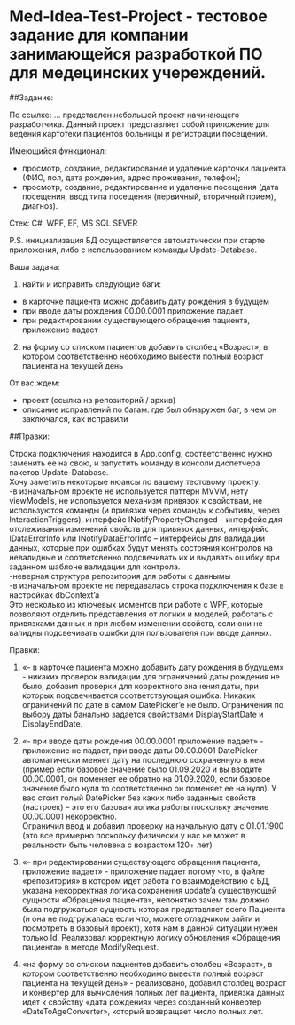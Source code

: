# Med-Idea-Test-Project - тестовое задание для компании занимающейся разработкой ПО для медецинских учереждений.  
##Задание:  
  
По ссылке: ... представлен небольшой проект начинающего разработчика. Данный проект представляет собой приложение для ведения картотеки пациентов больницы и регистрации посещений.  
  
Имеющийся функционал:  
- просмотр, создание, редактирование и удаление карточки пациента (ФИО, пол, дата рождения, адрес проживания, телефон);  
- просмотр, создание, редактирование и удаление посещения (дата посещения, ввод типа посещения (первичный, вторичный прием), диагноз).  
  
Стек: C#, WPF, EF, MS SQL SEVER  

P.S. инициализация БД осуществляется автоматически при старте приложения, либо с использованием команды Update-Database.  
  
Ваша задача:  
1. найти и исправить следующие баги:  
- в карточке пациента можно добавить дату рождения в будущем  
- при вводе даты рождения 00.00.0001 приложение падает  
- при редактировании существующего обращения пациента, приложение падает  
2. на форму со списком пациентов добавить столбец «Возраст», в котором соответственно необходимо вывести полный возраст пациента на текущей день  
  
От вас ждем:  
- проект (ссылка на репозиторий / архив)  
- описание исправлений по багам: где был обнаружен баг, в чем он заключался, как исправили  
  
  
##Правки:  
  
Строка подключения находится в App.config, соответственно нужно заменить ее на свою, и запустить команду в консоли диспетчера пакетов Update-Database.  
Хочу заметить некоторые нюансы по вашему тестовому проекту:  
-в изначальном проекте не используется паттерн MVVM, нету viewModel’s, не используется механизм привязок к свойствам, не используются команды (и привязки через команды к событиям, через InteractionTriggers), 
интерфейс INotifyPropertyChanged – интерфейс для отслеживания изменений свойств для привязок данных, интерфейс IDataErrorInfo или INotifyDataErrorInfo – интерфейсы для валидации данных, которые при ошибках будут менять состояния контролов на невалидные и соответсвенно подсвечивать их и выдавать ошибку при заданном шаблоне валидации для контрола.  
-неверная структура репозитория для работы с даннымы  
-в изначальном проекте не передавалась строка подключения к базе в настройках dbContext’a  
Это несколько из ключевых моментов при работе с WPF, которые позволяют отделить представления от логики и моделей,  работать с привязками данных и при любом изменении свойств, если они не валидны подсвечивать ошибки для пользователя при вводе данных.  

 
Правки:  
1. «- в карточке пациента можно добавить дату рождения в будущем» - никаких проверок валидации для ограничений даты рождения не было, добавил проверки для корректного значения даты, при которых подсвечивается соответствующая ошибка. Никаких ограничений по дате в самом DatePicker’e не было. Ограничения по выбору даты банально задается свойствами
DisplayStartDate и DisplayEndDate.  
  
2. «- при вводе даты рождения 00.00.0001 приложение падает» - приложение не падает, при вводе даты 00.00.0001 DatePicker автоматически меняет дату на последнюю сохраненную в нем (пример если базовое значение было 01.09.2020 и вы вводите 00.00.0001, он поменяет ее обратно на 01.09.2020, если базовое значение было нулл то соответственно он поменяет ее на нулл). У вас стоит голый DatePicker без каких либо заданных свойств (настроек) – это его базовая логика работы поскольку значение 00.00.0001 некорректно.  
Ограничил ввод и добавил проверку на начальную дату с 01.01.1900 (это все примерно поскольку физически у нас не может в реальности быть человека с возрастом 120+ лет)  
  
3. «- при редактировании существующего обращения пациента, приложение падает» - приложение падает потому что, в файле «репозитория» в котором идет работа по взаимодействию с БД, указана некорректная логика сохранения update’a существующей сущности
«Обращения пациента», непонятно зачем там должно была подгружаться сущность которая представляет всего Пациента (и она не подгружалась если что, можете отладчиком зайти и посмотреть в базовый проект), хотя нам в данной ситуации нужен только Id. Реализовал корректную логику обновления «Обращения пациента» в методе ModifyRequest.  
  
4. «на форму со списком пациентов добавить столбец «Возраст», в котором соответственно необходимо вывести полный возраст пациента на текущей день» - реализовано, добавил столбец возраст и конвертер для вычисления полных лет пациента, привязка данных идет к свойству «дата рождения» через созданный конвертер «DateToAgeConverter», который возвращает число полных лет.  



